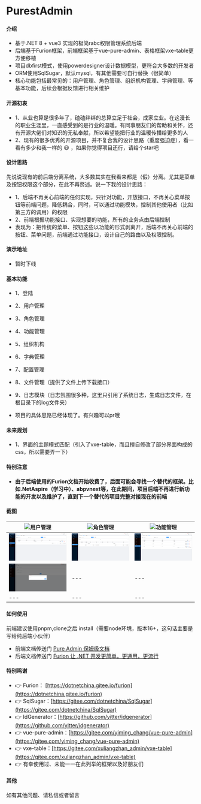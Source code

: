 # PurestAdmin

#### 介绍
* 基于.NET 8 + vue3 实现的极简rabc权限管理系统后端
* 后端基于Furion框架，前端框架基于vue-pure-admin、表格框架vxe-table更方便移植
* 项目dbfirst模式，使用powerdesigner设计数据模型，更符合大多数的开发者
* ORM使用SqlSugar，默认mysql，有其他需要可自行替换（很简单）
* 核心功能包括最常见的：用户管理、角色管理、组织机构管理、字典管理、等基本功能，后续会根据反馈进行相关维护

#### 开源初衷

* 1、从业也算是很多年了，磕磕绊绊的总算立足于社会，成家立业。在这漫长的职业生涯里，一直感受到的是行业的温暖。有同事朋友们的帮助和关怀，还有开源大佬们对知识的无私奉献，所以希望能把行业的温暖传播给更多的人
* 2、现有的很多优秀的开源项目，并不复合我的设计思路（重度强迫症），看一看有多少和我一样的 :smiley: ，如果你觉得项目还行，请给个star吧


#### 设计思路

先说说现有的前后端分离系统，大多数其实在我看来都是（假）分离。尤其是菜单及按钮权限这个部分，在此不再赘述。说一下我的设计思路：
* 1、后端不再关心前端的任何实现，只针对功能，开放接口，不再关心菜单按钮等前端问题，降低耦合，同时，可以通过功能模块，控制其他使用者（比如第三方的调用）的权限
* 2、前端根据功能接口、实现想要的功能，所有的业务点由后端控制
* 表现为：把传统的菜单、按钮这些以功能的形式剥离开，后端不再关心前端的按钮、菜单问题，前端通过功能接口，设计自己的路由以及权限控制。

#### 演示地址

- 暂时下线

#### 基本功能


- 1、登陆
- 2、用户管理
- 3、角色管理
- 4、功能管理
- 5、组织机构
- 6、字典管理
- 7、配置管理
- 8、文件管理（提供了文件上传下载接口）
- 9、日志模块（日志氛围很多种，这里只引用了系统日志，生成日志文件，在根目录下的log文件夹）

- 项目的具体思路已经体现了。有兴趣可以pr哦

#### 未来规划

- 1、界面的主题模式匹配（引入了vxe-table，而且擅自修改了部分界面构成的css，所以需要弄一下）
 

#### 特别注意
 - **由于后端使用的Furion文档开始收费了，后面可能会寻找一个替代的框架。比如.NetAspire（学习中）、abpvnext等，在此期间，项目后端不再进行新功能的开发以及维护了，直到下一个替代的项目完整对接现在的前端**


#### 截图

| ![用户管理](https://foruda.gitee.com/images/1694076900312622994/8793fa24_1438846.png "屏幕截图")  | ![角色管理](https://foruda.gitee.com/images/1694076921535694292/7210560b_1438846.png "屏幕截图")  | ![功能管理](https://foruda.gitee.com/images/1694076933911129502/a26b87b3_1438846.png "屏幕截图")  |
|---|---|---|
| ![组织机构](frontend/src/assets/organization.png) | ![字典管理](frontend/src/assets/dict.png) | ![系统配置管理](frontend/src/assets/systemconfig.png) |
|![修改个人信息、密码](frontend/src/assets/userinfo.png)|---|---|
|---|---|---|


#### 如何使用

前端建议使用pnpm,clone之后 install（需要node环境，版本16+，这句话主要是写给纯后端小伙伴）

* 前端文档传送门 [Pure Admin 保姆级文档](https://yiming_chang.gitee.io/pure-admin-doc/pages/introduction) 
* 后端文档传送门 [Furion 让 .NET 开发更简单，更通用，更流行](http://furion.baiqian.ltd)


#### 特别鸣谢
- 👉 Furion：  [https://dotnetchina.gitee.io/furion](https://dotnetchina.gitee.io/furion)
- 👉 SqlSugar：[https://gitee.com/dotnetchina/SqlSugar](https://gitee.com/dotnetchina/SqlSugar)
- 👉 IdGenerator：[https://github.com/yitter/idgenerator](https://github.com/yitter/idgenerator)
- 👉 vue-pure-admin：[https://gitee.com/yiming_chang/vue-pure-admin](https://gitee.com/yiming_chang/vue-pure-admin)
- 👉 vxe-table：[https://gitee.com/xuliangzhan_admin/vxe-table](https://gitee.com/xuliangzhan_admin/vxe-table)
- 👉 有幸使用过、未能一一在此列举的框架以及好朋友们

#### 其他
如有其他问题、请私信或者留言
